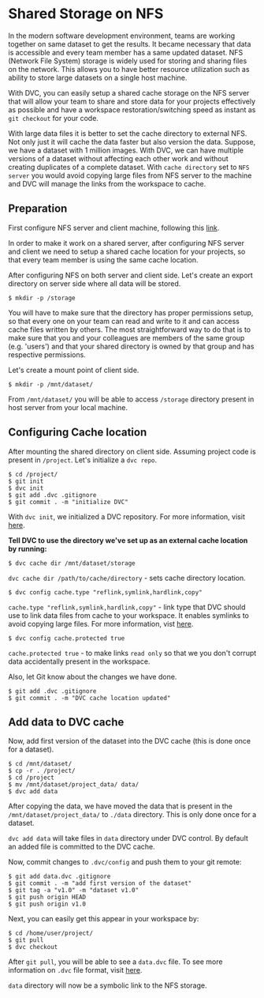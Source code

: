 # Shared Storage on NFS

In the modern software development environment, teams are working together on
same dataset to get the results. It became necessary that data is accessible and
every team member has a same updated dataset. NFS (Network File System) storage
is widely used for storing and sharing files on the network. This allows you to
have better resource utilization such as ability to store large datasets on a
single host machine.

With DVC, you can easily setup a shared cache storage on the NFS server that
will allow your team to share and store data for your projects effectively as
possible and have a workspace restoration/switching speed as instant as
`git checkout` for your code.

With large data files it is better to set the cache directory to external NFS.
Not only just it will cache the data faster but also version the data. Suppose,
we have a dataset with 1 million images. With DVC, we can have multiple versions
of a dataset without affecting each other work and without creating duplicates
of a complete dataset. With `cache directory` set to `NFS server` you would
avoid copying large files from NFS server to the machine and DVC will manage the
links from the workspace to cache.

## Preparation

First configure NFS server and client machine, following this
[link](https://vitux.com/install-nfs-server-and-client-on-ubuntu/).

In order to make it work on a shared server, after configuring NFS server and
client we need to setup a shared cache location for your projects, so that every
team member is using the same cache location.

After configuring NFS on both server and client side. Let's create an export
directory on server side where all data will be stored.

```dvc
$ mkdir -p /storage
```

You will have to make sure that the directory has proper permissions setup, so
that every one on your team can read and write to it and can access cache files
written by others. The most straightforward way to do that is to make sure that
you and your colleagues are members of the same group (e.g. 'users') and that
your shared directory is owned by that group and has respective permissions.

Let's create a mount point of client side.

```dvc
$ mkdir -p /mnt/dataset/
```

From `/mnt/dataset/` you will be able to access `/storage` directory present in
host server from your local machine.

## Configuring Cache location

After mounting the shared directory on client side. Assuming project code is
present in `/project`. Let's initialize a `dvc repo`.

```dvc
$ cd /project/
$ git init
$ dvc init
$ git add .dvc .gitignore
$ git commit . -m "initialize DVC"
```

With `dvc init`, we initialized a DVC repository. For more information, visit
[here](/doc/get-started/initialize).

**Tell DVC to use the directory we've set up as an external cache location by
running:**

```dvc
$ dvc cache dir /mnt/dataset/storage
```

`dvc cache dir /path/to/cache/directory` - sets cache directory location.

```dvc
$ dvc config cache.type "reflink,symlink,hardlink,copy"
```

`cache.type "reflink,symlink,hardlink,copy"` - link type that DVC should use to
link data files from cache to your workspace. It enables symlinks to avoid
copying large files. For more information, vist
[here](/doc/user-guide/large-dataset-optimization).

```dvc
$ dvc config cache.protected true
```

`cache.protected true` - to make links `read only` so that we you don't corrupt
data accidentally present in the workspace.

Also, let Git know about the changes we have done.

```dvc
$ git add .dvc .gitignore
$ git commit . -m "DVC cache location updated"
```

## Add data to DVC cache

Now, add first version of the dataset into the DVC cache (this is done once for
a dataset).

```dvc
$ cd /mnt/dataset/
$ cp -r . /project/
$ cd /project
$ mv /mnt/dataset/project_data/ data/
$ dvc add data
```

After copying the data, we have moved the data that is present in the
`/mnt/dataset/project_data/` to `./data` directory. This is only done once for a
dataset.

`dvc add data` will take files in `data` directory under DVC control. By default
an added file is committed to the DVC cache.

Now, commit changes to `.dvc/config` and push them to your git remote:

```dvc
$ git add data.dvc .gitignore
$ git commit . -m "add first version of the dataset"
$ git tag -a "v1.0" -m "dataset v1.0"
$ git push origin HEAD
$ git push origin v1.0
```

Next, you can easily get this appear in your workspace by:

```dvc
$ cd /home/user/project/
$ git pull
$ dvc checkout
```

After `git pull`, you will be able to see a `data.dvc` file. To see more
information on `.dvc` file format, visit
[here](/doc/user-guide/dvc-file-format).

`data` directory will now be a symbolic link to the NFS storage.
